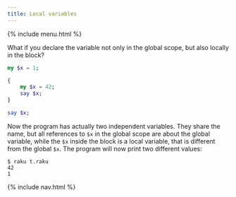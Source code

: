 ```yaml
---
title: Local variables
---
```


{% include menu.html %}

What if you declare the variable not only in the global scope, but also locally in the block? 

```raku
my $x = 1;

{
    my $x = 42;
    say $x;
}

say $x;
```

Now the program has actually two independent variables. They share the name, but all references to `$x` in the global scope are about the global variable, while the `$x` inside the block is a local variable, that is different from the global `$x`. The program will now print two different values:

    $ raku t.raku
    42
    1

{% include nav.html %}
